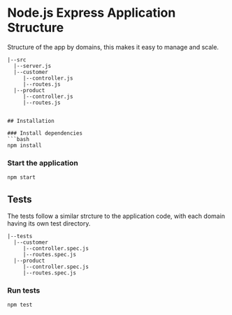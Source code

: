 # Node.js Express Application Structure

Structure of the app by domains, this makes it easy to manage and scale.

```text
|--src
  |--server.js
  |--customer
     |--controller.js
     |--routes.js
  |--product
     |--controller.js
     |--routes.js
```
```text

## Installation

### Install dependencies
```bash
npm install
```

### Start the application
```bash
npm start
```
## Tests
The tests follow a similar strcture to the application code, with each domain having its own test directory.
```text
|--tests
  |--customer
     |--controller.spec.js
     |--routes.spec.js
  |--product
     |--controller.spec.js
     |--routes.spec.js
```

### Run tests
```bash
npm test
```
